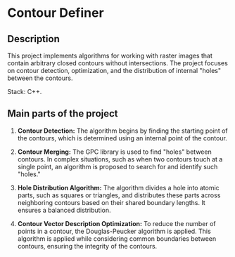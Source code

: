 # Contour Definer

## Description

This project implements algorithms for working with raster images that contain arbitrary closed contours without intersections. The project focuses on contour detection, optimization, and the distribution of internal "holes" between the contours.

Stack: C++.

## Main parts of the project

1. **Contour Detection:** The algorithm begins by finding the starting point of the contours, which is determined using an internal point of the contour.

2. **Contour Merging:** The GPC library is used to find "holes" between contours. In complex situations, such as when two contours touch at a single point, an algorithm is proposed to search for and identify such "holes."

3. **Hole Distribution Algorithm:** The algorithm divides a hole into atomic parts, such as squares or triangles, and distributes these parts across neighboring contours based on their shared boundary lengths. It ensures a balanced distribution.

4. **Contour Vector Description Optimization:** To reduce the number of points in a contour, the Douglas-Peucker algorithm is applied. This algorithm is applied while considering common boundaries between contours, ensuring the integrity of the contours.


